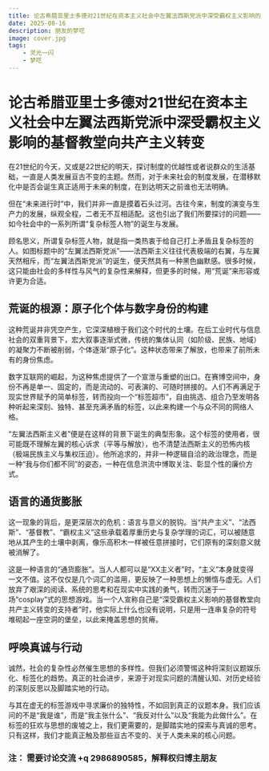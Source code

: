 ```yaml
---
title: 论古希腊亚里士多德对21世纪在资本主义社会中左翼法西斯党派中深受霸权主义影响的基督教堂向共产主义转变
date: 2025-08-16
description: 朋友的梦呓
image: cover.jpg
tags: 
    - 灵光一闪
    - 梦呓
---
```


# 论古希腊亚里士多德对21世纪在资本主义社会中左翼法西斯党派中深受霸权主义影响的基督教堂向共产主义转变



在21世纪的今天，又或是22世纪的明天，探讨制度的优越性或者说群众的生活基础，一直是人类发展亘古不变的主题。然而，对于未来社会的制度发展，在潜移默化中是否会诞生真正适用于未来的制度，在到达明天之前谁也无法明确。



但在“未来进行时”中，我们并非一直是摸着石头过河。古往今来，制度的演变与生产力的发展，纵观全程，二者无不互相适配。这也引出了我们所要探讨的问题——如今社会中的一系列所谓“复杂标签人物”的诞生与发展。



顾名思义，所谓复杂标签人物，就是指一类热衷于给自己打上矛盾且复杂标签的人。如图标题中的“左翼法西斯党派”——法西斯主义往往代表极端的右翼，与左翼天然相斥，而“左翼法西斯党派”的诞生，便天然具有一种黑色幽默感。很多时候，这只能由社会的多样性与风气的复杂性来解释，但更多的时候，用“荒诞”来形容或许更为合适。



## 荒诞的根源：原子化个体与数字身份的构建

这种荒诞并非凭空产生，它深深植根于我们这个时代的土壤。在后工业时代与信息社会的双重背景下，宏大叙事逐渐式微，传统的集体认同（如阶级、民族、地域）的凝聚力不断被削弱，个体逐渐“原子化”。这种状态带来了解放，也带来了前所未有的身份焦虑。



数字互联网的崛起，为这种焦虑提供了一个宣泄与重塑的出口。在赛博空间中，身份不再是单一、固定的，而是流动的、可表演的、可随时拼接的。人们不再满足于现实世界赋予的简单标签，转而投向一个“标签超市”，自由挑选、组合乃至发明各种听起来深刻、独特、甚至充满矛盾的标签，以此来构建一个与众不同的网络人格。



“左翼法西斯主义者”便是在这样的背景下诞生的典型形象。这个标签的使用者，很可能既不理解左翼的核心诉求（平等与解放），也不清楚法西斯主义的恐怖内核（极端民族主义与集权压迫）。他所追求的，并非一种逻辑自洽的政治理念，而是一种“我与你们都不同”的姿态，一种在信息洪流中博取关注、彰显个性的廉价方式。



## 语言的通货膨胀

这一现象的背后，是更深层次的危机：语言与意义的脱钩。当“共产主义”、“法西斯”、“基督教”、“霸权主义”这些承载着厚重历史与复杂学理的词汇，可以被随意地从其产生的土壤中剥离，像乐高积木一样被任意拼接时，它们原有的深刻意义就被消解了。



这是一种语言的“通货膨胀”。当人人都可以是“XX主义者”时，“主义”本身就变得一文不值。这不仅仅是几个词汇的滥用，更反映了一种思想上的懒惰与虚无。人们放弃了艰深的阅读、系统的思考和在现实中实践的勇气，转而沉迷于一场“cosplay”式的思想游戏。当一个人宣称自己是“深受霸权主义影响的基督教堂向共产主义转变的支持者”时，他实际上什么也没有说明，只是用一连串复杂的符号堆砌起一座空洞的堡垒，以此来掩盖思想的贫瘠。



## 呼唤真诚与行动

诚然，社会的复杂性必然催生思想的多样性。但我们必须警惕这种将深刻议题娱乐化、标签化的趋势。真正的社会进步，来源于对现实问题的清醒认知、对历史经验的深刻反思以及脚踏实地的行动。



与其在虚无的标签游戏中寻求廉价的独特性，不如回到真正的议题本身。我们应该问的不是“我是谁”，而是“我主张什么”、“我反对什么”以及“我能为此做什么”。在标签的狂欢与思想的废墟之上，我们更需要的，是脚踏实地的探索与真诚的思考。只有这样，我们才能真正触及那些亘古不变的、关于人类未来的核心问题。



### 注： 需要讨论交流 +q 2986890585，解释权归博主朋友













